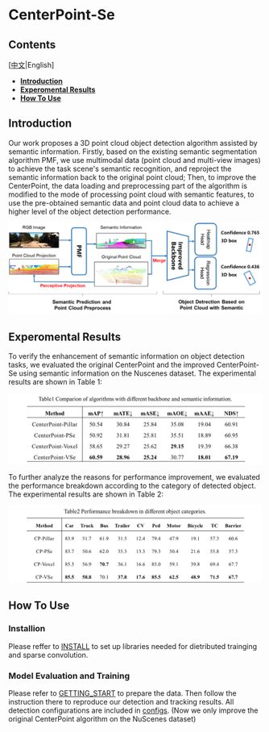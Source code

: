 # **CenterPoint-Se**
## **Contents**
[[中文](README_cn.md)|English]

  - [**Introduction**](#introduction)
  - [**Experomental Results**](#experomental-results)
  - [**How To Use**](#how-to-use)

## **Introduction**

Our work proposes a 3D point cloud object detection algorithm assisted by semantic information. Firstly, based on the existing semantic segmentation algorithm PMF, we use multimodal data (point cloud and multi-view images) to achieve the task scene's semantic recognition, and reproject the semantic information back to the original point cloud; Then, to improve the CenterPoint, the data loading and preprocessing part of the algorithm is modified to the mode of processing point cloud with semantic features, to use the pre-obtained semantic data and point cloud data to achieve a higher level of the object detection performance.

![CenterPoint-Se Architecture](Figure/CenterPoint_Se(en).png "CenterPoint-Se Architecture")

## **Experomental Results**

To verify the enhancement of semantic information on object detection tasks, we evaluated the original CenterPoint and the improved CenterPoint-Se using semantic information on the Nuscenes dataset. The experimental results are shown in Table 1:

![Comparison of algorithms with different backbone and semantic information](Figure/Table1(en).png "Comparison of algorithms with different backbone and semantic information")

To further analyze the reasons for performance improvement, we evaluated the performance breakdown according to the category of detected object. The experimental results are shown in Table 2:

![Performance breakdown in different object categories](Figure/Table2(en).png "Performance breakdown in different object categories")

## **How To Use**

### **Installion**

Please reffer to [INSTALL](docs/INSTALL_en.md) to set up libraries needed for dietributed trainging and sparse convolution.

### **Model Evaluation and Training**

Please refer to [GETTING_START](docs/GETTING_START.md) to prepare the data. Then follow the instruction there to reproduce our detection and tracking results. All detection configurations are included in [configs](configs). (Now we only improve the original CenterPoint algorithm on the NuScenes dataset)